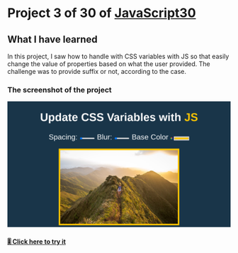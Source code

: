 # Project 3 of 30 of [JavaScript30](https://javascript30.com/)

## What I have learned

In this project, I saw how to handle with CSS variables with JS so that easily change the value of properties based on what the user provided. The challenge was to provide suffix or not, according to the case.

### The screenshot of the project

![screenshot](https://github.com/mickceb/javascript30/blob/main/3-css-variables/assets/screenshot.png)

#### [🎚 Click here to try it](https://mickceb.github.io/javascript30/3-css-variables)